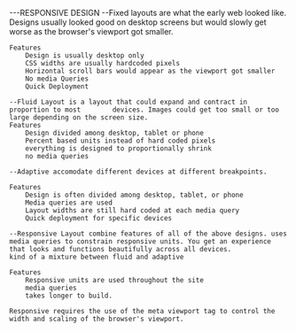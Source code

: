 ---RESPONSIVE DESIGN
    --Fixed layouts are what the early web looked like. Designs usually looked good on desktop screens but would slowly get worse as the browser's viewport got smaller. 

    Features
        Design is usually desktop only
        CSS widths are usually hardcoded pixels
        Horizontal scroll bars would appear as the viewport got smaller
        No media Queries
        Quick Deployment

    --Fluid Layout is a layout that could expand and contract in proportion to most        devices. Images could get too small or too large depending on the screen size.     
    Features
        Design divided among desktop, tablet or phone
        Percent based units instead of hard coded pixels
        everything is designed to proportionally shrink
        no media queries

    --Adaptive accomodate different devices at different breakpoints.

    Features
        Design is often divided among desktop, tablet, or phone
        Media queries are used
        Layout widths are still hard coded at each media query
        Quick deployment for specific devices

    --Responsive Layout combine features of all of the above designs. uses media queries to constrain responsive units. You get an experience that looks and functions beautifully across all devices.
    kind of a mixture between fluid and adaptive

    Features
        Responsive units are used throughout the site
        media queries
        takes longer to build. 

    Responsive requires the use of the meta viewport tag to control the width and scaling of the browser's viewport.